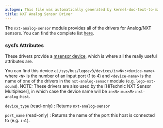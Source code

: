 ```yaml
---
autogen: This file was automatically generated by kernel-doc-text-to-markdown.py
title: NXT Analog Sensor Driver
---
```


The `nxt-analog-sensor` module provides all of the drivers for Analog/NXT
sensors. You can find the complete list [here][supported sensors].

### sysfs Attributes

These drivers provide a [msensor device], which is where all the really
useful attributes are.

You can find this device at `/sys/bus/legoev3/devices/in<N>:<device-name>`
where `<N>` is the number of an input port (1 to 4) and `<device-name>` is
the name of one of the drivers in the `nxt-analog-sensor` module (e.g.
`lego-nxt-sound`). NOTE: These drivers are also used by the [HiTechnic NXT
Sensor Multiplexer], in which case the device name will be
`in<N>:mux<M>:nxt-analog-host`.

`device_type` (read-only)
: Returns `nxt-analog-sensor`

`port_name` (read-only)
: Returns the name of the port this host is connected to (e.g. `in1`).

[msensor device]: ../msensor-class
[supported sensors]: ../#supported-sensors
